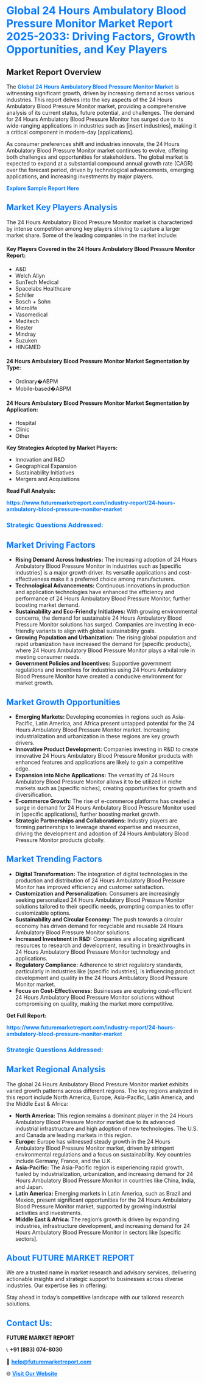 <h1 style="color: #007BFF;">Global 24 Hours Ambulatory Blood Pressure Monitor Market Report 2025-2033: Driving Factors, Growth Opportunities, and Key Players</h1>

<section id="overview">
<h2>Market Report Overview</h2>
<p>The <a href="https://www.futuremarketreport.com/industry-report/24-hours-ambulatory-blood-pressure-monitor-market" style="color: #007BFF; text-decoration: none;"><strong>Global 24 Hours Ambulatory Blood Pressure Monitor Market</strong></a> is witnessing significant growth, driven by increasing demand across various industries. This report delves into the key aspects of the 24 Hours Ambulatory Blood Pressure Monitor market, providing a comprehensive analysis of its current status, future potential, and challenges. The demand for 24 Hours Ambulatory Blood Pressure Monitor has surged due to its wide-ranging applications in industries such as [insert industries], making it a critical component in modern-day [applications].</p>
<p>As consumer preferences shift and industries innovate, the 24 Hours Ambulatory Blood Pressure Monitor market continues to evolve, offering both challenges and opportunities for stakeholders. The global market is expected to expand at a substantial compound annual growth rate (CAGR) over the forecast period, driven by technological advancements, emerging applications, and increasing investments by major players.</p>
</section>

<section id="overview">
<p><a href="https://www.futuremarketreport.com/request-sample/reportId=98400" style="color: #007BFF; text-decoration: none;"><strong>Explore Sample Report Here</strong></a></p>
</section>

<section id="key-players">
<h2 style="color: #007BFF;">Market Key Players Analysis</h2>
<p>The 24 Hours Ambulatory Blood Pressure Monitor market is characterized by intense competition among key players striving to capture a larger market share. Some of the leading companies in the market include:</p>
<h4>Key Players Covered in the 24 Hours Ambulatory Blood Pressure Monitor Report:</h4>
<ul><li>A&amp;D</li><li>Welch Allyn</li><li>SunTech Medical</li><li>Spacelabs Healthcare</li><li>Schiller</li><li>Bosch + Sohn</li><li>Microlife</li><li>Vasomedical</li><li>Meditech</li><li>Riester</li><li>Mindray</li><li>Suzuken</li><li>HINGMED</li></ul>
<h4>24 Hours Ambulatory Blood Pressure Monitor Market Segmentation by Type:</h4>
<ul><li>Ordinary�ABPM</li><li>Mobile-based�ABPM</li></ul>

<h4>24 Hours Ambulatory Blood Pressure Monitor Market Segmentation by Application:</h4>
<ul><li>Hospital</li><li>Clinic</li><li>Other</li></ul>
<p><strong>Key Strategies Adopted by Market Players:</strong></p>
<ul>
<li>Innovation and R&D</li>
<li>Geographical Expansion</li>
<li>Sustainability Initiatives</li>
<li>Mergers and Acquisitions</li>
</ul>
</section>

<section>
<p><strong>Read Full Analysis: </strong></p><a href="https://www.futuremarketreport.com/industry-report/24-hours-ambulatory-blood-pressure-monitor-market" style="color: #007BFF; text-decoration: none;"><strong>https://www.futuremarketreport.com/industry-report/24-hours-ambulatory-blood-pressure-monitor-market</strong></a>
<h3 style="color: #007BFF;">Strategic Questions Addressed:</h3>
</section>

<section id="driving-factors">
<h2 style="color: #007BFF;">Market Driving Factors</h2>
<ul>
<li><strong>Rising Demand Across Industries:</strong> The increasing adoption of 24 Hours Ambulatory Blood Pressure Monitor in industries such as [specific industries] is a major growth driver. Its versatile applications and cost-effectiveness make it a preferred choice among manufacturers.</li>
<li><strong>Technological Advancements:</strong> Continuous innovations in production and application technologies have enhanced the efficiency and performance of 24 Hours Ambulatory Blood Pressure Monitor, further boosting market demand.</li>
<li><strong>Sustainability and Eco-Friendly Initiatives:</strong> With growing environmental concerns, the demand for sustainable 24 Hours Ambulatory Blood Pressure Monitor solutions has surged. Companies are investing in eco-friendly variants to align with global sustainability goals.</li>
<li><strong>Growing Population and Urbanization:</strong> The rising global population and rapid urbanization have increased the demand for [specific products], where 24 Hours Ambulatory Blood Pressure Monitor plays a vital role in meeting consumer needs.</li>
<li><strong>Government Policies and Incentives:</strong> Supportive government regulations and incentives for industries using 24 Hours Ambulatory Blood Pressure Monitor have created a conducive environment for market growth.</li>
</ul>
</section>

<section id="growth-opportunities">
<h2 style="color: #007BFF;">Market Growth Opportunities</h2>
<ul>
<li><strong>Emerging Markets:</strong> Developing economies in regions such as Asia-Pacific, Latin America, and Africa present untapped potential for the 24 Hours Ambulatory Blood Pressure Monitor market. Increasing industrialization and urbanization in these regions are key growth drivers.</li>
<li><strong>Innovative Product Development:</strong> Companies investing in R&D to create innovative 24 Hours Ambulatory Blood Pressure Monitor products with enhanced features and applications are likely to gain a competitive edge.</li>
<li><strong>Expansion into Niche Applications:</strong> The versatility of 24 Hours Ambulatory Blood Pressure Monitor allows it to be utilized in niche markets such as [specific niches], creating opportunities for growth and diversification.</li>
<li><strong>E-commerce Growth:</strong> The rise of e-commerce platforms has created a surge in demand for 24 Hours Ambulatory Blood Pressure Monitor used in [specific applications], further boosting market growth.</li>
<li><strong>Strategic Partnerships and Collaborations:</strong> Industry players are forming partnerships to leverage shared expertise and resources, driving the development and adoption of 24 Hours Ambulatory Blood Pressure Monitor products globally.</li>
</ul>
</section>

<section id="trending-factors">
<h2 style="color: #007BFF;">Market Trending Factors</h2>
<ul>
<li><strong>Digital Transformation:</strong> The integration of digital technologies in the production and distribution of 24 Hours Ambulatory Blood Pressure Monitor has improved efficiency and customer satisfaction.</li>
<li><strong>Customization and Personalization:</strong> Consumers are increasingly seeking personalized 24 Hours Ambulatory Blood Pressure Monitor solutions tailored to their specific needs, prompting companies to offer customizable options.</li>
<li><strong>Sustainability and Circular Economy:</strong> The push towards a circular economy has driven demand for recyclable and reusable 24 Hours Ambulatory Blood Pressure Monitor solutions.</li>
<li><strong>Increased Investment in R&D:</strong> Companies are allocating significant resources to research and development, resulting in breakthroughs in 24 Hours Ambulatory Blood Pressure Monitor technology and applications.</li>
<li><strong>Regulatory Compliance:</strong> Adherence to strict regulatory standards, particularly in industries like [specific industries], is influencing product development and quality in the 24 Hours Ambulatory Blood Pressure Monitor market.</li>
<li><strong>Focus on Cost-Effectiveness:</strong> Businesses are exploring cost-efficient 24 Hours Ambulatory Blood Pressure Monitor solutions without compromising on quality, making the market more competitive.</li>
</ul>
</section>

<section>
<p><strong>Get Full Report: </strong></p><a href="https://www.futuremarketreport.com/industry-report/24-hours-ambulatory-blood-pressure-monitor-market" style="color: #007BFF; text-decoration: none;"><strong>https://www.futuremarketreport.com/industry-report/24-hours-ambulatory-blood-pressure-monitor-market</strong></a>
<h3 style="color: #007BFF;">Strategic Questions Addressed:</h3>
</section>


<section id="regional-analysis">
<h2 style="color: #007BFF;">Market Regional Analysis</h2>
<p>The global 24 Hours Ambulatory Blood Pressure Monitor market exhibits varied growth patterns across different regions. The key regions analyzed in this report include North America, Europe, Asia-Pacific, Latin America, and the Middle East & Africa:</p>
<ul>
<li><strong>North America:</strong> This region remains a dominant player in the 24 Hours Ambulatory Blood Pressure Monitor market due to its advanced industrial infrastructure and high adoption of new technologies. The U.S. and Canada are leading markets in this region.</li>
<li><strong>Europe:</strong> Europe has witnessed steady growth in the 24 Hours Ambulatory Blood Pressure Monitor market, driven by stringent environmental regulations and a focus on sustainability. Key countries include Germany, France, and the U.K.</li>
<li><strong>Asia-Pacific:</strong> The Asia-Pacific region is experiencing rapid growth, fueled by industrialization, urbanization, and increasing demand for 24 Hours Ambulatory Blood Pressure Monitor in countries like China, India, and Japan.</li>
<li><strong>Latin America:</strong> Emerging markets in Latin America, such as Brazil and Mexico, present significant opportunities for the 24 Hours Ambulatory Blood Pressure Monitor market, supported by growing industrial activities and investments.</li>
<li><strong>Middle East & Africa:</strong> The region’s growth is driven by expanding industries, infrastructure development, and increasing demand for 24 Hours Ambulatory Blood Pressure Monitor in sectors like [specific sectors].</li>
</ul>
</section>

<footer>
<h2 style="color: #007BFF;">About FUTURE MARKET REPORT</h2>
<p>We are a trusted name in market research and advisory services, delivering actionable insights and strategic support to businesses across diverse industries. Our expertise lies in offering:</p>

<p>Stay ahead in today’s competitive landscape with our tailored research solutions.</p>

<h2 style="color: #007BFF;">Contact Us:</h2>
<p><strong>FUTURE MARKET REPORT</strong></p>
<p>📞 <strong>+91 (883) 074-8030</strong></p>
<p>📧 <strong><a href="mailto:help@futuremarketreport.com" style="color: #007BFF;">help@futuremarketreport.com</a></strong></p>
<p>🌐 <strong><a href="https://www.futuremarketreport.com/" style="color: #007BFF;">Visit Our Website</a></strong></p>
</footer>